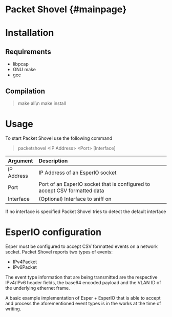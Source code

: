 Packet Shovel                         {#mainpage}
=============


# Installation #
## Requirements ##
- libpcap
- GNU make
- gcc

## Compilation ##
> make all\n
> make install


# Usage #
To start Packet Shovel use the following command
> packetshovel \<IP Address\> \<Port\> [Interface]

| Argument   | Description                                                               |
|:-----------|:--------------------------------------------------------------------------|
| IP Address | IP Address of an EsperIO socket                                           |
| Port       | Port of an EsperIO socket that is configured to accept CSV formatted data |  
| Interface  | (Optional) Interface to sniff on                                          |

If no interface is specified Packet Shovel tries to detect the default interface


# EsperIO configuration #
Esper must be configured to accept CSV formatted events on a network socket. Packet Shovel reports two types of events:
- IPv4Packet
- IPv6Packet

The event type information that are being transmitted are the respective IPv4/IPv6 header fields, the base64 encoded payload and the VLAN ID of the underlying ethernet frame.

A basic example implementation of Esper + EsperIO that is able to accept and process the aforementioned event types is in the works at the time of writing.
